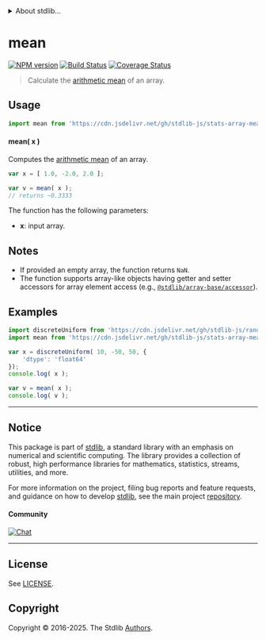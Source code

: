 <!--

@license Apache-2.0

Copyright (c) 2025 The Stdlib Authors.

Licensed under the Apache License, Version 2.0 (the "License");
you may not use this file except in compliance with the License.
You may obtain a copy of the License at

   http://www.apache.org/licenses/LICENSE-2.0

Unless required by applicable law or agreed to in writing, software
distributed under the License is distributed on an "AS IS" BASIS,
WITHOUT WARRANTIES OR CONDITIONS OF ANY KIND, either express or implied.
See the License for the specific language governing permissions and
limitations under the License.

-->


<details>
  <summary>
    About stdlib...
  </summary>
  <p>We believe in a future in which the web is a preferred environment for numerical computation. To help realize this future, we've built stdlib. stdlib is a standard library, with an emphasis on numerical and scientific computation, written in JavaScript (and C) for execution in browsers and in Node.js.</p>
  <p>The library is fully decomposable, being architected in such a way that you can swap out and mix and match APIs and functionality to cater to your exact preferences and use cases.</p>
  <p>When you use stdlib, you can be absolutely certain that you are using the most thorough, rigorous, well-written, studied, documented, tested, measured, and high-quality code out there.</p>
  <p>To join us in bringing numerical computing to the web, get started by checking us out on <a href="https://github.com/stdlib-js/stdlib">GitHub</a>, and please consider <a href="https://opencollective.com/stdlib">financially supporting stdlib</a>. We greatly appreciate your continued support!</p>
</details>

# mean

[![NPM version][npm-image]][npm-url] [![Build Status][test-image]][test-url] [![Coverage Status][coverage-image]][coverage-url] <!-- [![dependencies][dependencies-image]][dependencies-url] -->

> Calculate the [arithmetic mean][arithmetic-mean] of an array.

<section class="intro">

</section>

<!-- /.intro -->



<section class="usage">

## Usage

```javascript
import mean from 'https://cdn.jsdelivr.net/gh/stdlib-js/stats-array-mean@deno/mod.js';
```

#### mean( x )

Computes the [arithmetic mean][arithmetic-mean] of an array.

```javascript
var x = [ 1.0, -2.0, 2.0 ];

var v = mean( x );
// returns ~0.3333
```

The function has the following parameters:

-   **x**: input array.

</section>

<!-- /.usage -->

<section class="notes">

## Notes

-   If provided an empty array, the function returns `NaN`.
-   The function supports array-like objects having getter and setter accessors for array element access (e.g., [`@stdlib/array-base/accessor`][@stdlib/array/base/accessor]).

</section>

<!-- /.notes -->

<section class="examples">

## Examples

<!-- eslint no-undef: "error" -->

```javascript
import discreteUniform from 'https://cdn.jsdelivr.net/gh/stdlib-js/random-array-discrete-uniform@deno/mod.js';
import mean from 'https://cdn.jsdelivr.net/gh/stdlib-js/stats-array-mean@deno/mod.js';

var x = discreteUniform( 10, -50, 50, {
    'dtype': 'float64'
});
console.log( x );

var v = mean( x );
console.log( v );
```

</section>

<!-- /.examples -->

<!-- Section for related `stdlib` packages. Do not manually edit this section, as it is automatically populated. -->

<section class="related">

</section>

<!-- /.related -->

<!-- Section for all links. Make sure to keep an empty line after the `section` element and another before the `/section` close. -->


<section class="main-repo" >

* * *

## Notice

This package is part of [stdlib][stdlib], a standard library with an emphasis on numerical and scientific computing. The library provides a collection of robust, high performance libraries for mathematics, statistics, streams, utilities, and more.

For more information on the project, filing bug reports and feature requests, and guidance on how to develop [stdlib][stdlib], see the main project [repository][stdlib].

#### Community

[![Chat][chat-image]][chat-url]

---

## License

See [LICENSE][stdlib-license].


## Copyright

Copyright &copy; 2016-2025. The Stdlib [Authors][stdlib-authors].

</section>

<!-- /.stdlib -->

<!-- Section for all links. Make sure to keep an empty line after the `section` element and another before the `/section` close. -->

<section class="links">

[npm-image]: http://img.shields.io/npm/v/@stdlib/stats-array-mean.svg
[npm-url]: https://npmjs.org/package/@stdlib/stats-array-mean

[test-image]: https://github.com/stdlib-js/stats-array-mean/actions/workflows/test.yml/badge.svg?branch=main
[test-url]: https://github.com/stdlib-js/stats-array-mean/actions/workflows/test.yml?query=branch:main

[coverage-image]: https://img.shields.io/codecov/c/github/stdlib-js/stats-array-mean/main.svg
[coverage-url]: https://codecov.io/github/stdlib-js/stats-array-mean?branch=main

<!--

[dependencies-image]: https://img.shields.io/david/stdlib-js/stats-array-mean.svg
[dependencies-url]: https://david-dm.org/stdlib-js/stats-array-mean/main

-->

[chat-image]: https://img.shields.io/gitter/room/stdlib-js/stdlib.svg
[chat-url]: https://app.gitter.im/#/room/#stdlib-js_stdlib:gitter.im

[stdlib]: https://github.com/stdlib-js/stdlib

[stdlib-authors]: https://github.com/stdlib-js/stdlib/graphs/contributors

[umd]: https://github.com/umdjs/umd
[es-module]: https://developer.mozilla.org/en-US/docs/Web/JavaScript/Guide/Modules

[deno-url]: https://github.com/stdlib-js/stats-array-mean/tree/deno
[deno-readme]: https://github.com/stdlib-js/stats-array-mean/blob/deno/README.md
[umd-url]: https://github.com/stdlib-js/stats-array-mean/tree/umd
[umd-readme]: https://github.com/stdlib-js/stats-array-mean/blob/umd/README.md
[esm-url]: https://github.com/stdlib-js/stats-array-mean/tree/esm
[esm-readme]: https://github.com/stdlib-js/stats-array-mean/blob/esm/README.md
[branches-url]: https://github.com/stdlib-js/stats-array-mean/blob/main/branches.md

[stdlib-license]: https://raw.githubusercontent.com/stdlib-js/stats-array-mean/main/LICENSE

[arithmetic-mean]: https://en.wikipedia.org/wiki/Arithmetic_mean

[@stdlib/array/base/accessor]: https://github.com/stdlib-js/array-base-accessor/tree/deno

</section>

<!-- /.links -->
